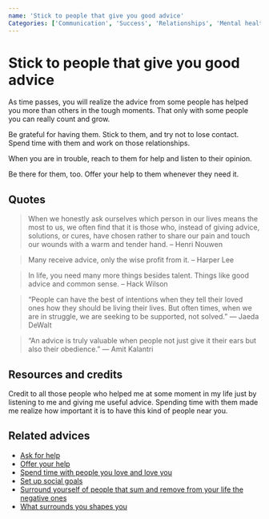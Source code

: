 ```yaml
---
name: 'Stick to people that give you good advice'
Categories: ['Communication', 'Success', 'Relationships', 'Mental health', 'Community', 'Friendship']
---
```

# Stick to people that give you good advice

As time passes, you will realize the advice from some people has helped you more than others in the tough moments. That only with some people you can really count and grow.

Be grateful for having them. Stick to them, and try not to lose contact. Spend time with them and work on those relationships.

When you are in trouble, reach to them for help and listen to their opinion.

Be there for them, too. Offer your help to them whenever they need it.

## Quotes

> When we honestly ask ourselves which person in our lives means the most to us, we often find that it is those who, instead of giving advice, solutions, or cures, have chosen rather to share our pain and touch our wounds with a warm and tender hand. – Henri Nouwen

> Many receive advice, only the wise profit from it. – Harper Lee

> In life, you need many more things besides talent. Things like good advice and common sense. – Hack Wilson

> “People can have the best of intentions when they tell their loved ones how they should be living their lives. But often times, when we are in struggle, we are seeking to be supported, not solved.” ― Jaeda DeWalt

> “An advice is truly valuable when people not just give it their ears but also their obedience.” ― Amit Kalantri

## Resources and credits

Credit to all those people who helped me at some moment in my life just by listening to me and giving me useful advice. Spending time with them made me realize how important it is to have this kind of people near you.

## Related advices

- [Ask for help](../Ask%20for%20help/index.md)
- [Offer your help](../Offer%20your%20help/index.md)
- [Spend time with people you love and love you](../Spend%20time%20with%20people%20you%20love%20and%20love%20you/index.md)
- [Set up social goals](../Set%20up%20social%20goals/index.md)
- [Surround yourself of people that sum and remove from your life the negative ones](../Surround%20yourself%20of%20people%20that%20sum%20and%20remove%20from%20your%20life%20the%20negative%20ones/index.md)
- [What surrounds you shapes you](../What%20surrounds%20you%20shapes%20you/index.md)